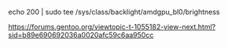 echo 200 | sudo tee /sys/class/backlight/amdgpu_bl0/brightness




https://forums.gentoo.org/viewtopic-t-1055182-view-next.html?sid=b89e690692036a0020afc59c6aa950cc
